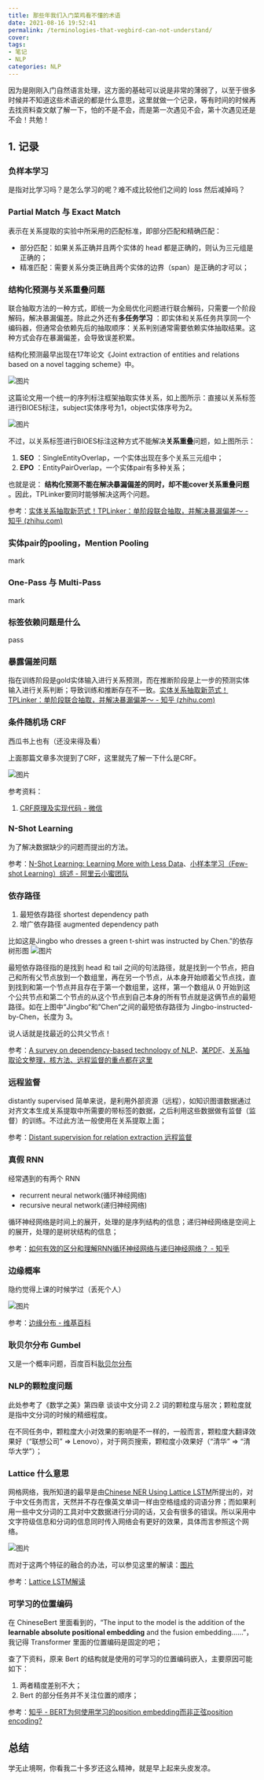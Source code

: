```yaml
---
title: 那些年我们入门菜鸡看不懂的术语
date: 2021-08-16 19:52:41
permalink: /terminologies-that-vegbird-can-not-understand/
cover: 
tags: 
- 笔记
- NLP
categories: NLP
---
```

因为是刚刚入门自然语言处理，这方面的基础可以说是非常的薄弱了，以至于很多时候并不知道这些术语说的都是什么意思，这里就做一个记录，等有时间的时候再去找资料查文献了解一下，怕的不是不会，而是第一次遇见不会，第十次遇见还是不会！共勉！

## 1. 记录

### 负样本学习

是指对比学习吗？是怎么学习的呢？难不成比较他们之间的 loss 然后减掉吗？

### Partial Match 与 Exact Match

表示在关系提取的实验中所采用的匹配标准，即部分匹配和精确匹配：

- 部分匹配：如果关系正确并且两个实体的 head 都是正确的，则认为三元组是正确的；
- 精准匹配：需要关系分类正确且两个实体的边界（span）是正确的才可以；

### 结构化预测与关系重叠问题

联合抽取方法的一种方式，即统一为全局优化问题进行联合解码，只需要一个阶段解码，解决暴漏偏差。除此之外还有**多任务学习** ：即实体和关系任务共享同一个编码器，但通常会依赖先后的抽取顺序：关系判别通常需要依赖实体抽取结果。这种方式会存在暴漏偏差，会导致误差积累。

结构化预测最早出现在17年论文《Joint extraction of entities and relations based on a novel tagging scheme》中。

![图片](https://xerrors.oss-cn-shanghai.aliyuncs.com/imgs/20210817145031-imagepng)

这篇论文用一个统一的序列标注框架抽取实体关系，如上图所示：直接以关系标签进行BIOES标注，subject实体序号为1，object实体序号为2。

![图片](https://xerrors.oss-cn-shanghai.aliyuncs.com/imgs/20210817145006-imagepng)

不过，以关系标签进行BIOES标注这种方式不能解决**关系重叠**问题，如上图所示：

1. **SEO** ：SingleEntityOverlap，一个实体出现在多个关系三元组中；
2. **EPO** ：EntityPairOverlap，一个实体pair有多种关系；

也就是说： **结构化预测不能在解决暴漏偏差的同时，却不能cover关系重叠问题** 。因此，TPLinker要同时能够解决这两个问题。

参考：[实体关系抽取新范式！TPLinker：单阶段联合抽取，并解决暴漏偏差～ - 知乎 (zhihu.com)](https://zhuanlan.zhihu.com/p/346897151)

### 实体pair的pooling，Mention Pooling

mark

### One-Pass 与 Multi-Pass

mark

### 标签依赖问题是什么

pass

### 暴露偏差问题

指在训练阶段是gold实体输入进行关系预测，而在推断阶段是上一步的预测实体输入进行关系判断；导致训练和推断存在不一致。[实体关系抽取新范式！TPLinker：单阶段联合抽取，并解决暴漏偏差～ - 知乎 (zhihu.com)](https://zhuanlan.zhihu.com/p/346897151)

### 条件随机场 CRF

西瓜书上也有（还没来得及看）

上面那篇文章多次提到了CRF，这里就先了解一下什么是CRF。

![图片](https://xerrors.oss-cn-shanghai.aliyuncs.com/imgs/20210729125407-image.png)

参考资料：

1. [CRF原理及实现代码 - 微信](https://mp.weixin.qq.com/s/Ql1YGJvH68K8_PIctDsU-Q)

### N-Shot Learning

为了解决数据缺少的问题而提出的方法。

参考：[N-Shot Learning: Learning More with Less Data](https://blog.floydhub.com/n-shot-learning/)、[小样本学习（Few-shot Learning）综述  - 阿里云小蜜团队](https://zhuanlan.zhihu.com/p/61215293)

### 依存路径

1. 最短依存路径 shortest dependency path
2. 增广依存路径 augmented dependency path

比如这是Jingbo who dresses a green t-shirt was instructed by Chen.”的依存树形图
![图片](https://xerrors.oss-cn-shanghai.aliyuncs.com/imgs/20210816203007-imagepng)

最短依存路径指的是找到 head 和 tail 之间的句法路径，就是找到一个节点，把自己和所有父节点放到一个数组里，再在另一个节点，从本身开始顺着父节点找，直到找到和第一个节点并且存在于第一个数组里，这样，第一个数组从 0 开始到这个公共节点和第二个节点的从这个节点到自己本身的所有节点就是这俩节点的最短路径。如在上图中“Jingbo“和”Chen“之间的最短依存路径为 Jingbo-instructed-by-Chen，长度为 3。

说人话就是找最近的公共父节点！

参考：[A survey on dependency-based technology of NLP](https://www.zybuluo.com/thousfeet/note/1418776)、[某PDF](https://hzaubionlp.files.wordpress.com/2020/09/3e38081e59fbae4ba8espacye5928cnetworkxe79a84e4be9de5ad98e6a091e5928ce69c80e79fade4be9de5ad98e8b7afe5be84e58886e69e90.pdf)、[关系抽取论文整理，核方法、远程监督的重点都在这里](https://mp.weixin.qq.com/s/glJbj9EkI67kyIBCZCHrkw)

### 远程监督

distantly supervised 简单来说，是利用外部资源（远程），如知识图谱数据通过对齐文本生成关系提取中所需要的带标签的数据，之后利用这些数据做有监督（监督）的训练。不过此方法一般使用在关系提取上面；

参考：[Distant supervision for relation extraction 远程监督](https://zhuanlan.zhihu.com/p/315450600)

### 真假 RNN

经常遇到的有两个 RNN

- recurrent neural network(循环神经网络)
- recursive neural network(递归神经网络)

循环神经网络是时间上的展开，处理的是序列结构的信息；递归神经网络是空间上的展开，处理的是树状结构的信息；

参考：[如何有效的区分和理解RNN循环神经网络与递归神经网络？ - 知乎](https://www.zhihu.com/question/36824148)

### 边缘概率

隐约觉得上课的时候学过（丢死个人）

![图片](https://xerrors.oss-cn-shanghai.aliyuncs.com/imgs/20210801135302-image.png)

参考：[边缘分布 - 维基百科](https://zh.wikipedia.org/wiki/边缘分布)

### 耿贝尔分布 Gumbel

又是一个概率问题，百度百科[耿贝尔分布](https://baike.baidu.com/item/耿贝尔分布/1381013)

### NLP的颗粒度问题

此处参考了《数学之美》第四章 谈谈中文分词 2.2 词的颗粒度与层次；颗粒度就是指中文分词的时候的精细程度。

在不同任务中，颗粒度大小对效果的影响是不一样的，一般而言，颗粒度大翻译效果好（“联想公司” => Lenovo），对于网页搜索，颗粒度小效果好（“清华” => “清华大学”）；

### Lattice 什么意思

网格网络，我所知道的最早是由[Chinese NER Using Lattice LSTM](https://arxiv.org/pdf/1805.02023.pdf)所提出的，对于中文任务而言，天然并不存在像英文单词一样由空格组成的词语分界；而如果利用一些中文分词的工具对中文数据进行分词的话，又会有很多的错误。所以采用中文字符级信息和分词的信息同时传入网络会有更好的效果，具体而言参照这个网络。

![图片](https://xerrors.oss-cn-shanghai.aliyuncs.com/imgs/20210809201916-image.png)

而对于这两个特征的融合的办法，可以参见这里的解读：[图片](https://xerrors.oss-cn-shanghai.aliyuncs.com/imgs/20210809202012-image.png)

参考：[Lattice LSTM解读](https://zhuanlan.zhihu.com/p/348152603)

### 可学习的位置编码

在 ChineseBert 里面看到的，“The input to the model is the addition of the **learnable absolute positional embedding** and the fusion embedding……”，我记得 Transformer 里面的位置编码是固定的吧；

查了下资料，原来 Bert 的结构就是使用的可学习的位置编码嵌入，主要原因可能如下：

1. 两者精度差别不大；
2. Bert 的部分任务并不关注位置的顺序；

参考：[知乎 - BERT为何使用学习的position embedding而非正弦position encoding?](https://www.zhihu.com/question/307293465/answer/712178635)

## 总结

学无止境啊，你看我二十多岁还这么精神，就是早上起来头皮发凉。
